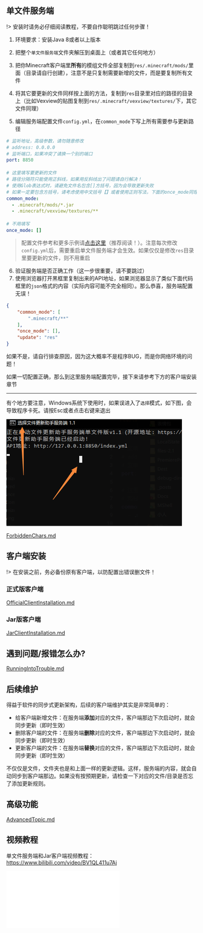 ## 单文件服务端

!> 安装时请务必仔细阅读教程，不要自作聪明跳过任何步骤！

1. 环境要求：安装Java 8或者以上版本
2. 把整个`单文件服务端`文件夹解压到桌面上（或者其它任何地方）
3. 把你Minecraft客户端里**所有**的模组文件全部复制到`res/.minecraft/mods/`里面（目录请自行创建），注意不是只复制需要新增的文件，而是要复制所有文件

4. 将其它要更新的文件同样按上面的方法，复制到`res`目录里对应的路径的目录上（比如Vexview的贴图复制到`res/.minecraft/vexview/textures/`下，其它文件同理）
5. 编辑服务端配置文件`config.yml`，在`common_mode`下写上所有需要参与更新路径

```yaml
# 监听地址，高级参数，请勿随意修改
# address: 0.0.0.0
# 监听端口，如果冲突了请换一个别的端口
port: 8850

# 这里填写要更新的文件
# 路径分隔符只能使用正斜线，如果用反斜线出了问题请自行解决！
# 使用Glob表达式时，请避免文件名包含[]方括号，因为会导致更新失败
# 如果一定要包含方括号，请考虑使用中文括号【】或者使用正则写法，下面的once_mode同理
common_mode:
  - .minecraft/mods/*.jar
  - .minecraft/vexview/textures/**

# 不用填写
once_mode: []
```

> 配置文件参考和更多示例请[点击这里](ServerConfigurationReference.md)（推荐阅读！）。注意每次修改`config.yml`后，需要重启单文件服务端才会生效。如果仅仅是修改`res`目录里要更新的文件，则不用重启

6. 验证服务端是否正确工作（这一步很重要，请不要跳过）
7. 使用浏览器打开黑框里复制出来的API地址，如果浏览器显示了类似下面代码框里的`json`格式的内容（实际内容可能不完全相同）。那么恭喜，服务端配置无误！

```json
{
    "common_mode": [
        ".minecraft/**"
    ],
    "once_mode": [],
    "update": "res"
}
```

如果不是，请自行排查原因，因为这大概率不是程序BUG，而是你网络环境的问题！

如果一切配置正确，那么到这里服务端配置完毕，接下来请参考下方的客户端安装章节

---

有个地方要注意，Windows系统下使用时，如果误进入了`选择`模式，如下图，会导致程序卡死。请按Esc或者点击右键来退出

![image-20220105225843121](LittleServerInstallation.assets/image-20220105225843121.png)



[ForbiddenChars.md](ForbiddenChars.md ':include')

## 客户端安装

!> 在安装之前，务必备份原有客户端，以防配置出错误删文件！

<!-- tabs:start -->

### **正式版客户端**

[OfficialClientInstallation.md](OfficialClientInstallation.md ':include')

### **Jar版客户端**

[JarClientInstallation.md](JarClientInstallation.md ':include')

<!-- tabs:end -->

## 遇到问题/报错怎么办?

[RunningIntoTrouble.md](RunningIntoTrouble.md ':include')

## 后续维护

得益于软件的同步式更新架构，后续的客户端维护其实是非常简单的：

+ 给客户端新增文件：在服务端**添加**对应的文件，客户端那边下次启动时，就会同步更新（即时生效）
+ 删除客户端的文件：在服务端**删除**对应的文件，客户端那边下次启动时，就会同步更新（即时生效）
+ 更新客户端的文件：在服务端**替换**对应的文件，客户端那边下次启动时，就会同步更新（即时生效）

不仅仅是文件，文件夹也是和上面一样的更新逻辑。这样，服务端的内容，就会自动同步到客户端那边。如果没有按预期更新，请检查一下对应的文件/目录是否忘了添加更新规则。

## 高级功能

[AdvancedTopic.md](AdvancedTopic.md ':include')

## 视频教程

单文件服务端和Jar客户端视频教程：https://www.bilibili.com/video/BV1QL411u7Aj

<div class="bilibli-video-wrapper"><iframe src="//player.bilibili.com/player.html?bvid=BV1QL411u7Aj&page=1" scrolling="no" border="0" frameborder="no" framespacing="0" allowfullscreen="true"> </iframe></div>